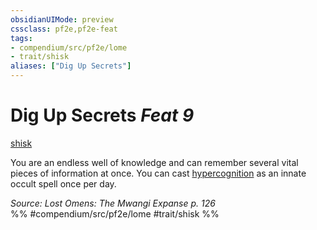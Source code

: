 ```yaml
---
obsidianUIMode: preview
cssclass: pf2e,pf2e-feat
tags:
- compendium/src/pf2e/lome
- trait/shisk
aliases: ["Dig Up Secrets"]
---
```

# Dig Up Secrets  *Feat 9*  
[shisk](../../Rules/traits/shisk-lome.md)  


You are an endless well of knowledge and can remember several vital pieces of information at once. You can cast [hypercognition](../spells/hypercognition.md) as an innate occult spell once per day.

*Source: Lost Omens: The Mwangi Expanse p. 126*  
%% #compendium/src/pf2e/lome #trait/shisk %%